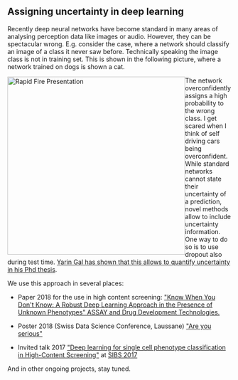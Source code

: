 ## Assigning uncertainty in deep learning

Recently deep neural networks have become standard in many areas of analysing perception data like images or audio. However, they can be spectacular wrong. E.g. consider the case, where a network should classify an image of a class it never saw before. Technically speaking the image class is not in training set. This is shown in the following picture, where a network trained on dogs is shown a cat. 

<img src="imgs/Rapid_Fire_Presentation_v2.jpg" alt="Rapid Fire Presentation" width="400" style="float:left;">      

The network overconfidently assigns a high probability to the wrong class. I get scared when I think of self driving cars being overconfident. While standard networks cannot state their uncertainty of a prediction, novel methods allow to include uncertainty information. One way to do so is to use dropout also during test time. [Yarin Gal has shown that this allows to quantify uncertainty in his Phd thesis](https://arxiv.org/abs/1506.02142). 

We use this approach in several places:

* Paper 2018 for the use in high content screening: ["Know When You Don't Know: A Robust Deep Learning Approach in the Presence of Unknown Phenotypes" ASSAY and Drug Development Technologies.](https://www.liebertpub.com/doi/10.1089/adt.2018.859)

* Poster 2018 (Swiss Data Science Conference, Laussane) ["Are you serious"](http://www-home.htwg-konstanz.de/~oduerr/poster/SDS_2018_Poster_are_you_serious.pdf)

* Invited talk 2017 ["Deep learning for single cell phenotype classification in High-Content Screening"](http://www-home.htwg-konstanz.de/~oduerr/talks/Talk_SIBS_2017.pdf) at [SIBS 2017](http://www.sibs2017.ethz.ch/)

And in other ongoing projects, stay tuned.



